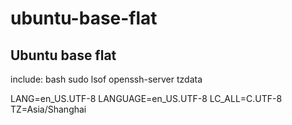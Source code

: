 # ubuntu-base-flat

## Ubuntu base flat

include: bash sudo lsof openssh-server tzdata

LANG=en_US.UTF-8
LANGUAGE=en_US.UTF-8
LC_ALL=C.UTF-8
TZ=Asia/Shanghai
